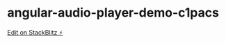 # angular-audio-player-demo-c1pacs

[Edit on StackBlitz ⚡️](https://stackblitz.com/edit/angular-audio-player-demo-c1pacs)